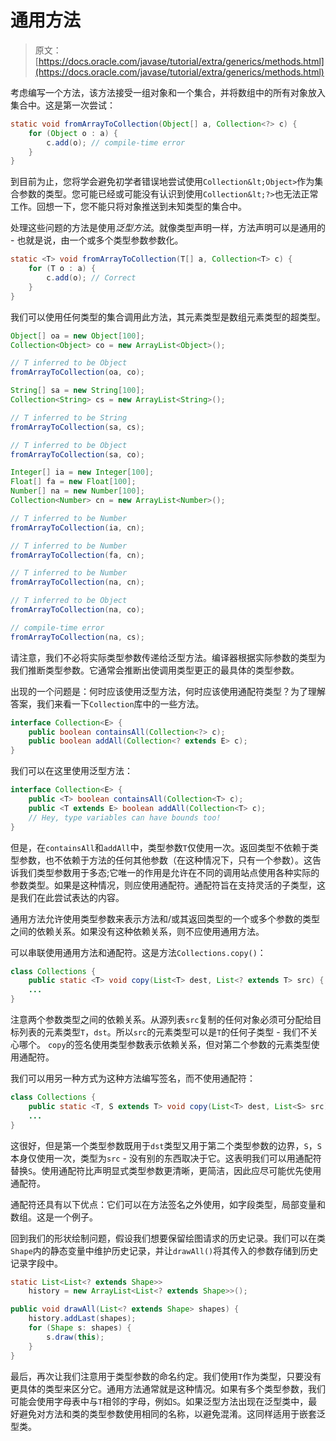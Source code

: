 # 通用方法

> 原文： [https://docs.oracle.com/javase/tutorial/extra/generics/methods.html](https://docs.oracle.com/javase/tutorial/extra/generics/methods.html)

考虑编写一个方法，该方法接受一组对象和一个集合，并将数组中的所有对象放入集合中。这是第一次尝试：

```java
static void fromArrayToCollection(Object[] a, Collection<?> c) {
    for (Object o : a) { 
        c.add(o); // compile-time error
    }
}

```

到目前为止，您将学会避免初学者错误地尝试使用`Collection&lt;Object>`作为集合参数的类型。您可能已经或可能没有认识到使用`Collection&lt;?>`也无法正常工作。回想一下，您不能只将对象推送到未知类型的集合中。

处理这些问题的方法是使用*泛型方法*。就像类型声明一样，方法声明可以是通用的 - 也就是说，由一个或多个类型参数参数化。

```java
static <T> void fromArrayToCollection(T[] a, Collection<T> c) {
    for (T o : a) {
        c.add(o); // Correct
    }
}

```

我们可以使用任何类型的集合调用此方法，其元素类型是数组元素类型的超类型。

```java
Object[] oa = new Object[100];
Collection<Object> co = new ArrayList<Object>();

// T inferred to be Object
fromArrayToCollection(oa, co); 

String[] sa = new String[100];
Collection<String> cs = new ArrayList<String>();

// T inferred to be String
fromArrayToCollection(sa, cs);

// T inferred to be Object
fromArrayToCollection(sa, co);

Integer[] ia = new Integer[100];
Float[] fa = new Float[100];
Number[] na = new Number[100];
Collection<Number> cn = new ArrayList<Number>();

// T inferred to be Number
fromArrayToCollection(ia, cn);

// T inferred to be Number
fromArrayToCollection(fa, cn);

// T inferred to be Number
fromArrayToCollection(na, cn);

// T inferred to be Object
fromArrayToCollection(na, co);

// compile-time error
fromArrayToCollection(na, cs);

```

请注意，我们不必将实际类型参数传递给泛型方法。编译器根据实际参数的类型为我们推断类型参数。它通常会推断出使调用类型更正的最具体的类型参数。

出现的一个问题是：何时应该使用泛型方法，何时应该使用通配符类型？为了理解答案，我们来看一下`Collection`库中的一些方法。

```java
interface Collection<E> {
    public boolean containsAll(Collection<?> c);
    public boolean addAll(Collection<? extends E> c);
}

```

我们可以在这里使用泛型方法：

```java
interface Collection<E> {
    public <T> boolean containsAll(Collection<T> c);
    public <T extends E> boolean addAll(Collection<T> c);
    // Hey, type variables can have bounds too!
}

```

但是，在`containsAll`和`addAll`中，类型参数`T`仅使用一次。返回类型不依赖于类型参数，也不依赖于方法的任何其他参数（在这种情况下，只有一个参数）。这告诉我们类型参数用于多态;它唯一的作用是允许在不同的调用站点使用各种实际的参数类型。如果是这种情况，则应使用通配符。通配符旨在支持灵活的子类型，这是我们在此尝试表达的内容。

通用方法允许使用类型参数来表示方法和/或其返回类型的一个或多个参数的类型之间的依赖关系。如果没有这种依赖关系，则不应使用通用方法。

可以串联使用通用方法和通配符。这是方法`Collections.copy()`：

```java
class Collections {
    public static <T> void copy(List<T> dest, List<? extends T> src) {
    ...
}

```

注意两个参数类型之间的依赖关系。从源列表`src`复制的任何对象必须可分配给目标列表的元素类型`T`，`dst`。所以`src`的元素类型可以是`T`的任何子类型 - 我们不关心哪个。 `copy`的签名使用类型参数表示依赖关系，但对第二个参数的元素类型使用通配符。

我们可以用另一种方式为这种方法编写签名，而不使用通配符：

```java
class Collections {
    public static <T, S extends T> void copy(List<T> dest, List<S> src) {
    ...
}

```

这很好，但是第一个类型参数既用于`dst`类型又用于第二个类型参数的边界，`S`，`S`本身仅使用一次，类型为`src` - 没有别的东西取决于它。这表明我们可以用通配符替换`S`。使用通配符比声明显式类型参数更清晰，更简洁，因此应尽可能优先使用通配符。

通配符还具有以下优点：它们可以在方法签名之外使用，如字段类型，局部变量和数组。这是一个例子。

回到我们的形状绘制问题，假设我们想要保留绘图请求的历史记录。我们可以在类`Shape`内的静态变量中维护历史记录，并让`drawAll()`将其传入的参数存储到历史记录字段中。

```java
static List<List<? extends Shape>> 
    history = new ArrayList<List<? extends Shape>>();

public void drawAll(List<? extends Shape> shapes) {
    history.addLast(shapes);
    for (Shape s: shapes) {
        s.draw(this);
    }
}

```

最后，再次让我们注意用于类型参数的命名约定。我们使用`T`作为类型，只要没有更具体的类型来区分它。通用方法通常就是这种情况。如果有多个类型参数，我们可能会使用字母表中与`T`相邻的字母，例如`S`。如果泛型方法出现在泛型类中，最好避免对方法和类的类型参数使用相同的名称，以避免混淆。这同样适用于嵌套泛型类。